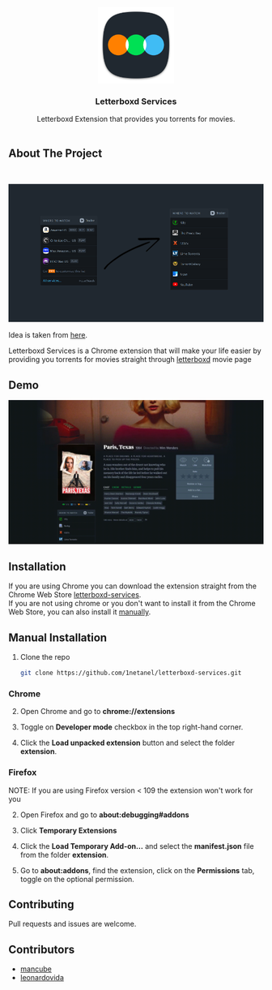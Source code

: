 <br />
<p align="center">
  <a href="https://github.com/pypp/letterboxd-services.git">
    <img src="letterboxd-logo.png" alt="Logo" width="150" height="150">
  </a>  
  
  <h3 align="center">Letterboxd Services</h3>

  <p align="center">
    Letterboxd Extension that provides you torrents for movies.
    <br/>
    <br/>

## About The Project

<br />

![preview](screenshots/screenshot1.png)
<br/>

Idea is taken from [here](https://github.com/Hame-daani/letterboxd_util).

Letterboxd Services is a Chrome extension that will make your life easier by providing you torrents for movies straight through [letterboxd](https://letterboxd.com/) movie page

## Demo

![Demo video](screenshots/example.gif)

## Installation

If you are using Chrome you can download the extension straight from the Chrome Web Store [letterboxd-services](https://chrome.google.com/webstore/detail/letterboxd-services/bapjnacilodfnmciacfljidhhnbbippn).  
If you are not using chrome or you don't want to install it from the Chrome Web Store, you can also install it [manually](#manual-installation).

## Manual Installation

1. Clone the repo

   ```sh
   git clone https://github.com/1netanel/letterboxd-services.git
   ```

### Chrome

2. Open Chrome and go to **chrome://extensions**

3. Toggle on **Developer mode** checkbox in the top right-hand corner.

4. Click the **Load unpacked extension** button and select the folder **extension**.

### Firefox

NOTE: If you are using Firefox version < 109 the extension won't work for you

2. Open Firefox and go to **about:debugging#addons**

3. Click **Temporary Extensions**

4. Click the **Load Temporary Add-on…** and select the **manifest.json** file from the folder **extension**.

5. Go to **about:addons**, find the extension, click on the **Permissions** tab, toggle on the optional permission.

## Contributing

Pull requests and issues are welcome.

## Contributors

- [mancube](https://github.com/mancube)
- [leonardovida](https://github.com/leonardovida)
